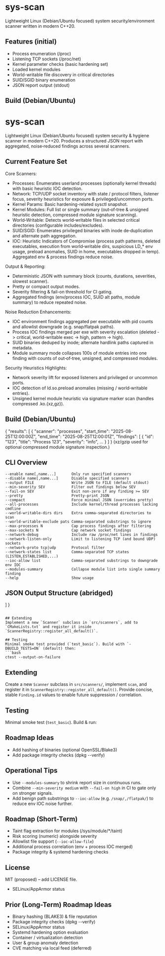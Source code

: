 # sys-scan

Lightweight Linux (Debian/Ubuntu focused) system security/environment scanner written in modern C++20.

## Features (initial)
- Process enumeration (/proc)
- Listening TCP sockets (/proc/net)
- Kernel parameter checks (basic hardening set)
- Loaded kernel modules
- World-writable file discovery in critical directories
- SUID/SGID binary enumeration
- JSON report output (stdout)

## Build (Debian/Ubuntu)
# sys-scan

Lightweight Linux (Debian/Ubuntu focused) system security & hygiene scanner in modern C++20. Produces a structured JSON report with aggregated, noise‑reduced findings across several scanners.

## Current Feature Set

Core Scanners:
- Processes: Enumerates userland processes (optionally kernel threads) with basic heuristic IOC detection.
- Network: TCP/UDP socket inventory with state / protocol filters, listener focus, severity heuristics for exposure & privileged/uncommon ports.
- Kernel Params: Basic hardening-related sysctl snapshot.
- Kernel Modules: Full list or single summary (out‑of‑tree & unsigned heuristic detection, compressed module signature scanning).
- World‑Writable: Detects world‑writable files in selected critical directories (configurable includes/excludes).
- SUID/SGID: Enumerates privileged binaries with inode de‑duplication and alternate path aggregation.
- IOC: Heuristic Indicators of Compromise (process path patterns, deleted executables, execution from world‑writable dirs, suspicious LD_* env usage, preload anomalies, SUID in home, executables dropped in temp). Aggregated env & process findings reduce noise.

Output & Reporting:
- Deterministic JSON with summary block (counts, durations, severities, slowest scanner).
- Pretty or compact output modes.
- Severity filtering & fail-on threshold for CI gating.
- Aggregated findings (env/process IOC, SUID alt paths, module summary) to reduce repeated noise.

Noise Reduction Enhancements:
- IOC environment findings aggregated per executable with pid counts and allowlist downgrade (e.g. snap/flatpak paths).
- Process IOC findings merged per exe with severity escalation (deleted -> critical, world-writable exec -> high, pattern -> high).
- SUID binaries deduped by inode; alternate hardlink paths captured in metadata.
- Module summary mode collapses 100s of module entries into one finding with counts of out‑of‑tree, unsigned, and compressed modules.

Security Heuristics Highlights:
- Network severity lift for exposed listeners and privileged or uncommon ports.
- IOC detection of ld.so.preload anomalies (missing / world‑writable entries).
- Unsigned kernel module heuristic via signature marker scan (handles compressed .ko.{xz,gz}).

## Build (Debian/Ubuntu)
{
  "results": [
    {
      "scanner": "processes",
      "start_time": "2025-08-25T12:00:00Z",
      "end_time": "2025-08-25T12:00:01Z",
      "findings": [ { "id": "123", "title": "Process 123", "severity": "info", ... } ]
    }
(xz/gzip used for optional compressed module signature inspection.)

## CLI Overview
```
--enable name[,name...]       Only run specified scanners
--disable name[,name...]      Disable specified scanners
--output FILE                 Write JSON to FILE (default stdout)
--min-severity SEV            Filter out findings below SEV
--fail-on SEV                 Exit non-zero if any finding >= SEV
--pretty                      Pretty-print JSON
--compact                     Force minimal JSON (overrides pretty)
--all-processes               Include kernel/thread processes lacking cmdline
--world-writable-dirs dirs    Extra comma-separated directories to scan
--world-writable-exclude pats Comma-separated substrings to ignore
--max-processes N             Cap process findings after filtering
--max-sockets N               Cap network socket findings
--network-debug               Include raw /proc/net lines in findings
--network-listen-only         Limit to listening TCP (and bound UDP) sockets
--network-proto tcp|udp       Protocol filter
--network-states list         Comma-separated TCP states (LISTEN,ESTABLISHED,...)
--ioc-allow list              Comma-separated substrings to downgrade env IOC
--modules-summary             Collapse module list into single summary finding
--help                        Show usage
```

## JSON Output Structure (abridged)
  ]
}
```

## Extending
Implement a new `Scanner` subclass in `src/scanners`, add to `CMakeLists.txt` and register it inside `ScannerRegistry::register_all_default()`.

## Testing
Minimal smoke test provided (`test_basic`). Build with `-DBUILD_TESTS=ON` (default) then:
```bash
ctest --output-on-failure
```

## Extending
Create a new `Scanner` subclass in `src/scanners/`, implement `scan`, and register it in `ScannerRegistry::register_all_default()`. Provide concise, stable `Finding.id` values to enable future suppression / correlation.

## Testing
Minimal smoke test (`test_basic`). Build & run:
## Roadmap Ideas
- Add hashing of binaries (optional OpenSSL/Blake3)
- Add package integrity checks (dpkg --verify)

## Operational Tips
- Use `--modules-summary` to shrink report size in continuous runs.
- Combine `--min-severity medium` with `--fail-on high` in CI to gate only on stronger signals.
- Add benign path substrings to `--ioc-allow` (e.g. `/snap/,/flatpak/`) to reduce env IOC noise further.

## Roadmap (Short-Term)
- Taint flag extraction for modules (/sys/module/*/taint)
- Risk scoring (numeric) alongside severity
- Allowlist file support (`--ioc-allow-file`)
- Additional process correlation (env + process IOC merged)
- Package integrity & systemd hardening checks

## License
MIT (proposed) – add LICENSE file.
- SELinux/AppArmor status
## Prior (Long-Term) Roadmap Ideas
- Binary hashing (BLAKE3) & file reputation
- Package integrity checks (dpkg --verify)
- SELinux/AppArmor status
- Systemd hardening option evaluation
- Container / virtualization detection
- User & group anomaly detection
- CVE matching via local feed (deferred)
